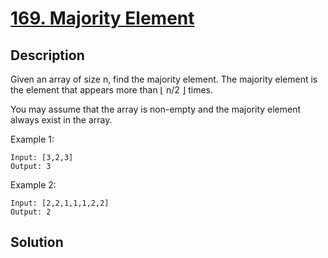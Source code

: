 # [169. Majority Element](https://leetcode.com/problems/majority-element)

## Description

Given an array of size n, find the majority element. The majority element is the element that appears more than ⌊ n/2 ⌋ times.

You may assume that the array is non-empty and the majority element always exist in the array.

Example 1:

```
Input: [3,2,3]
Output: 3
```

Example 2:

```
Input: [2,2,1,1,1,2,2]
Output: 2
```

## Solution

